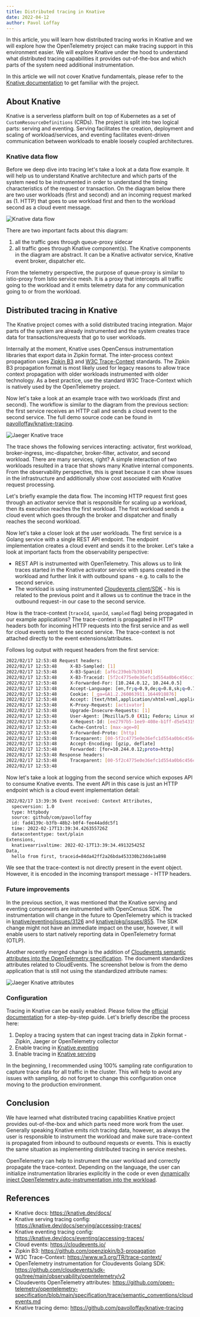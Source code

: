 ```yaml
---
title: Distributed tracing in Knative
date: 2022-04-12
author: Pavol Loffay
---
```


In this article, you will learn how distributed tracing works in Knative and we will explore how the OpenTelemetry project can make tracing support in this environment easier. We will explore Knative under the hood to understand what distributed tracing capabilities it provides out-of-the-box and which parts of the system need additional instrumentation.

In this article we will not cover Knative fundamentals, please refer to the [Knative documentation](https://knative.dev/docs/) to get familiar with the project.

## About Knative

Knative is a serverless platform built on top of Kubernetes as a set of `CustomResourceDefinitions` (CRDs). The project is split into two logical parts: serving and eventing. Serving facilitates the creation, deployment and scaling of workload/services, and eventing facilitates event-driven communication between workloads to enable loosely coupled architectures.

### Knative data flow

Before we deep dive into tracing let's take a look at a data flow example. It will help us to understand Knative architecture and which parts of the system need to be instrumented in order to understand the timing characteristics of the request or transaction. On the diagram below there are two user workloads (first and second) and an incoming request marked as (1. HTTP) that goes to use workload first and then to the workload second as a cloud event message.

![Knative data flow](/img/blog-knative/knative-data-flow.jpg)

There are two important facts about this diagram:
1. all the traffic goes through queue-proxy sidecar
2. all traffic goes through Knative component(s). The Knative components in the diagram are abstract. It can be a Knative activator service, Knative event broker, dispatcher etc.

From the telemetry perspective, the purpose of queue-proxy is similar to istio-proxy from Istio service mesh. It is a proxy that intercepts all traffic going to the workload and it emits telemetry data for any communication going to or from the workload.

## Distributed tracing in Knative

The Knative project comes with a solid distributed tracing integration. Major parts of the system are already instrumented and the system creates trace data for transactions/requests that go to user workloads.

Internally at the moment, Knative uses OpenCensus instrumentation libraries that export data in Zipkin format. The inter-process context propagation uses [Zipkin B3](https://github.com/openzipkin/b3-propagation) and [W3C Trace-Context](https://www.w3.org/TR/trace-context/) standards. The Zipkin B3 propagation format is most likely used for legacy reasons to allow trace context propagation with older workloads instrumented with older technology. As a best practice, use the standard W3C Trace-Context which is natively used by the OpenTelemetry project.

Now let's take a look at an example trace with two workloads (first and second). The workflow is similar to the diagram from the previous section: the first service receives an HTTP call and sends a cloud event to the second service. The full demo source code can be found in [pavolloffay/knative-tracing](https://github.com/pavolloffay/knative-tracing).

![Jaeger Knative trace](/img/blog-knative/jaeger-knative-trace.jpg)

The trace shows the following services interacting: activator, first workload, broker-ingress, imc-dispatcher, broker-filter, activator, and second workload. There are many services, right? A simple interaction of two workloads resulted in a trace that shows many Knative internal components. From the observability perspective, this is great because it can show issues in the infrastructure and additionally show cost associated with Knative request processing.

Let's briefly example the data flow. The incoming HTTP request first goes through an activator service that is responsible for scaling up a workload, then its execution reaches the first workload. The first workload sends a cloud event which goes through the broker and dispatcher and finally reaches the second workload.

Now let's take a closer look at the user workloads. The first service is a Golang service with a single REST API endpoint. The endpoint implementation creates a cloud event and sends it to the broker. Let's take a look at important facts from the observability perspective:
* REST API is instrumented with OpenTelemetry. This allows us to link traces started in the Knative activator service with spans created in the workload and further link it with outbound spans - e.g. to calls to the second service.
* The workload is using instrumented [Cloudevents client/SDK](https://github.com/cloudevents/sdk-go/tree/main/observability/opentelemetry/v2) - his is related to the previous point and it allows us to continue the trace in the outbound request - in our case to the second service.

How is the trace-context (`traceId`, `spanId`, `sampled` flag) being propagated in our example applications? The trace-context is propagated in HTTP headers both for incoming HTTP requests into the first service and as well for cloud events sent to the second service. The trace-context is not attached directly to the event extensions/attributes.

Follows log output with request headers from the first service:
```bash
2022/02/17 12:53:48 Request headers:
2022/02/17 12:53:48 	X-B3-Sampled: [1]
2022/02/17 12:53:48 	X-B3-Spanid: [af6c239eb7b39349]
2022/02/17 12:53:48 	X-B3-Traceid: [5f2c4775e0e36efc1d554a0b6c456cc1]
2022/02/17 12:53:48 	X-Forwarded-For: [10.244.0.12, 10.244.0.5]
2022/02/17 12:53:48 	Accept-Language: [en,fr;q=0.9,de;q=0.8,sk;q=0.7]
2022/02/17 12:53:48 	Cookie: [_ga=GA1.2.260863911.1644918876]
2022/02/17 12:53:48 	Accept: [text/html,application/xhtml+xml,application/xml;q=0.9,image/avif,image/webp,image/apng,*/*;q=0.8,application/signed-exchange;v=b3;q=0.9]
2022/02/17 12:53:48 	K-Proxy-Request: [activator]
2022/02/17 12:53:48 	Upgrade-Insecure-Requests: [1]
2022/02/17 12:53:48 	User-Agent: [Mozilla/5.0 (X11; Fedora; Linux x86_64) AppleWebKit/537.36 (KHTML, like Gecko) Chrome/98.0.4758.80 Safari/537.36]
2022/02/17 12:53:48 	X-Request-Id: [ee2797b5-1ee9-408e-b1ff-d5e5431977e6]
2022/02/17 12:53:48 	Cache-Control: [max-age=0]
2022/02/17 12:53:48 	X-Forwarded-Proto: [http]
2022/02/17 12:53:48 	Traceparent: [00-5f2c4775e0e36efc1d554a0b6c456cc1-af6c239eb7b39349-01]
2022/02/17 12:53:48 	Accept-Encoding: [gzip, deflate]
2022/02/17 12:53:48 	Forwarded: [for=10.244.0.12;proto=http]
2022/02/17 12:53:48 Response headers:
2022/02/17 12:53:48 	Traceparent: [00-5f2c4775e0e36efc1d554a0b6c456cc1-1cf3f827eba96bf2-01]
2022/02/17 12:53:48
```

Now let's take a look at logging from the second service which exposes API to consume Knative events. The event API in this case is just an HTTP endpoint which is a cloud event implementation detail:
```bash
2022/02/17 13:39:36 Event received: Context Attributes,
  specversion: 1.0
  type: httpbody
  source: github/com/pavolloffay
  id: fad4139c-b3fb-48b2-b0f4-fee44addc5f1
  time: 2022-02-17T13:39:34.426355726Z
  datacontenttype: text/plain
Extensions,
  knativearrivaltime: 2022-02-17T13:39:34.491325425Z
Data,
  hello from first, traceid=84da42ff2a26bda453330b23dde1a898
```

We see that the trace-context is not directly present in the event object. However, it is encoded in the incoming transport message - HTTP headers.

### Future improvements

In the previous section, it was mentioned that the Knative serving and eventing components are instrumented with OpenCensus SDK. The instrumentation will change in the future to OpenTelemetry which is tracked in [knative/eventing/issues/3126](https://github.com/knative/eventing/issues/3126) and [knative/pkg/issues/855](https://github.com/knative/pkg/issues/855). The SDK change might not have an immediate impact on the user, however, it will enable users to start natively reporting data in OpenTelemetry format (OTLP).

Another recently merged change is the addition of [Cloudevents semantic attributes into the OpenTelemetry specification](https://github.com/open-telemetry/opentelemetry-specification/blob/main/specification/trace/semantic_conventions/cloudevents.md). The document standardizes attributes related to CloudEvents. The screenshot below is from the demo application that is still not using the standardized attribute names:

![Jaeger Knative attributes](/img/blog-knative/jaeger-knative-attributes.jpg)

### Configuration

Tracing in Knative can be easily enabled. Please follow the [official documentation](https://knative.dev/docs/) for a step-by-step guide. Let's briefly describe the process here:
1. Deploy a tracing system that can ingest tracing data in Zipkin format - Zipkin, Jaeger or OpenTelemetry collector
2. Enable tracing in [Knative eventing](https://knative.dev/docs/eventing/accessing-traces/)
3. Enable tracing in [Knative serving](https://knative.dev/docs/serving/accessing-traces/)

In the beginning, I recommended using 100% sampling rate configuration to capture trace data for all traffic in the cluster. This will help to avoid any issues with sampling, do not forget to change this configuration once moving to the production environment.

## Conclusion

We have learned what distributed tracing capabilities Knative project provides out-of-the-box and which parts need more work from the user. Generally speaking Knative emits rich tracing data, however, as always the user is responsible to instrument the workload and make sure trace-context is propagated from inbound to outbound requests or events. This is exactly the same situation as implementing distributed tracing in service meshes.

OpenTelemetry can help to instrument the user workload and correctly propagate the trace-context. Depending on the language, the user can initialize instrumentation libraries explicitly in the code or even [dynamically inject OpenTelemetry auto-instrumentation into the workload](https://medium.com/opentelemetry/using-opentelemetry-auto-instrumentation-agents-in-kubernetes-869ec0f42377).

## References

* Knative docs: https://knative.dev/docs/
* Knative serving tracing config: https://knative.dev/docs/serving/accessing-traces/
* Knative eventing tracing config: https://knative.dev/docs/eventing/accessing-traces/
* Cloud events: https://cloudevents.io/
* Zipkin B3: https://github.com/openzipkin/b3-propagation
* W3C Trace-Context: https://www.w3.org/TR/trace-context/
* OpenTelemetry instrumentation for Cloudevents Golang SDK: https://github.com/cloudevents/sdk-go/tree/main/observability/opentelemetry/v2
* Cloudevents OpenTelemetry attributes: https://github.com/open-telemetry/opentelemetry-specification/blob/main/specification/trace/semantic_conventions/cloudevents.md
* Knative tracing demo: https://github.com/pavolloffay/knative-tracing
